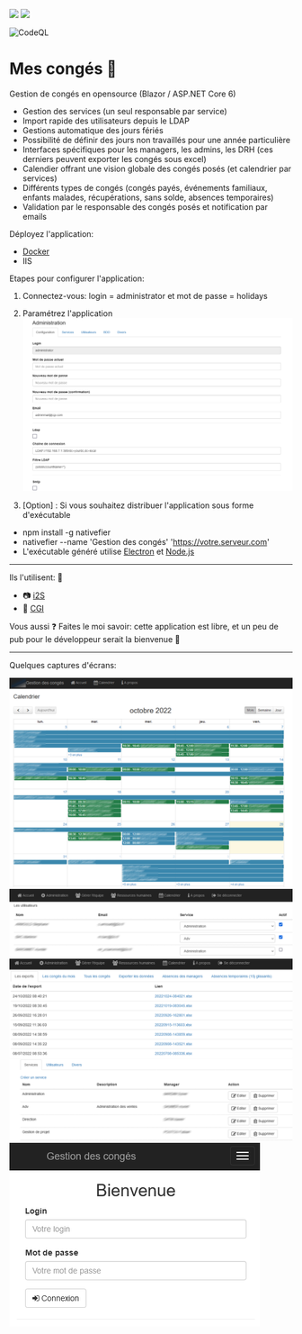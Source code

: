 ![](https://github.com/DevElkami/MesConges/actions/workflows/workflow.yml/badge.svg?branch=main)
![](https://github.com/DevElkami/MesConges/actions/workflows/publish.yml/badge.svg?branch=main)

![CodeQL](https://github.com/DevElkami/MesConges/actions/workflows/codeql.yml/badge.svg)

# Mes congés :sunrise:
Gestion de congés en opensource (Blazor / ASP.NET Core 6)

- Gestion des services (un seul responsable par service)
- Import rapide des utilisateurs depuis le LDAP
- Gestions automatique des jours fériés
- Possibilité de définir des jours non travaillés pour une année particulière
- Interfaces spécifiques pour les managers, les admins, les DRH (ces derniers peuvent exporter les congés sous excel)
- Calendier offrant une vision globale des congés posés (et calendrier par services)
- Différents types de congés (congés payés, événements familiaux, enfants malades, récupérations, sans solde, absences temporaires)
- Validation par le responsable des congés posés et notification par emails

Déployez l'application:
- [Docker](https://github.com/DevElkami?tab=packages&repo_name=MesConges)
- IIS

Etapes pour configurer l'application:
1. Connectez-vous: login = administrator et mot de passe = holidays

2. Paramétrez l'application
  ![](https://github.com/DevElkami/MesConges/blob/main/admin.png)
  
3. [Option] : Si vous souhaitez distribuer l'application sous forme d'exécutable
- npm install -g nativefier
- nativefier --name 'Gestion des congés' 'https://votre.serveur.com'
- L'exécutable généré utilise [Electron](https://www.electronjs.org/) et [Node.js](https://nodejs.org/fr/)

---
Ils l'utilisent: :sparkling_heart:
- :camera: [i2S](https://www.i2s.fr/fr/)
- :articulated_lorry: [CGI](https://conges.cgi-formation.fr/)

Vous aussi :question: Faites le moi savoir: cette application est libre, et un peu de pub pour le développeur serait la bienvenue :pray:

---
Quelques captures d'écrans:

![](https://github.com/DevElkami/MesConges/blob/main/calendrier.png)
![](https://github.com/DevElkami/MesConges/blob/main/ldap.png)
![](https://github.com/DevElkami/MesConges/blob/main/rh.png)
![](https://github.com/DevElkami/MesConges/blob/main/service.png)
![](https://github.com/DevElkami/MesConges/blob/main/screen.png)
